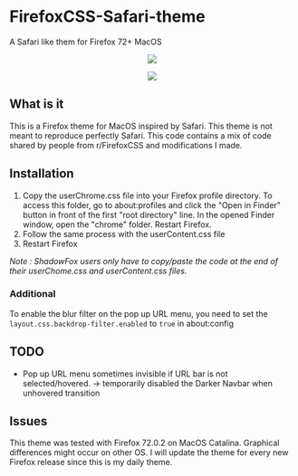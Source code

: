 # FirefoxCSS-Safari-theme
A Safari like them for Firefox 72+ MacOS

<p align="center">
  <img src="https://github.com/Pepitortue/FirefoxCSS-Safari-theme/blob/master/Showcase.png">
</p>
<p align="center">
  <img src="https://github.com/Pepitortue/FirefoxCSS-Safari-theme/blob/master/Showcase.gif">
</p>

## What is it
This is a Firefox theme for MacOS inspired by Safari. This theme is not meant to reproduce perfectly Safari.
This code contains a mix of code shared by people from r/FirefoxCSS and modifications I made.

## Installation
1. Copy the userChrome.css file into your Firefox profile directory.
To access this folder, go to about:profiles and click the "Open in Finder" button in front of the first "root directory" line. In the opened Finder window, open the "chrome" folder.
Restart Firefox.
2. Follow the same process with the userContent.css file
3. Restart Firefox

*Note : ShadowFox users only have to copy/paste the code at the end of their userChome.css and userContent.css files.*

### Additional
To enable the blur filter on the pop up URL menu, you need to set the `layout.css.backdrop-filter.enabled` to `true` in about:config

## TODO
* Pop up URL menu sometimes invisible if URL bar is not selected/hovered. -> temporarily disabled the Darker Navbar when unhovered transition

## Issues
This theme was tested with Firefox 72.0.2 on MacOS Catalina. Graphical differences might occur on other OS.
I will update the theme for every new Firefox release since this is my daily theme.
